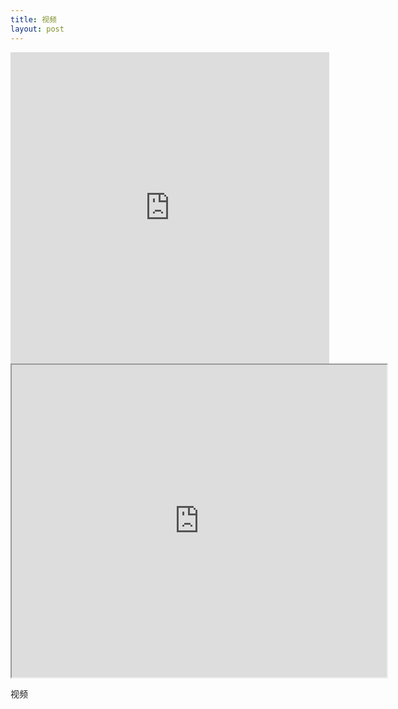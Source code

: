 ```yaml
---
title: 视频
layout: post
---
```

<iframe height=498 width=510 src="http://player.youku.com/embed/XNjcyMDU4Njg0" frameborder=0 allowfullscreen></iframe>




<iframe height=500 width=600 src="https://v.qq.com/iframe/player.html?vid=m0022eyxv9v&tiny=0&auto=0">


<iframe  height=850  width=90% src="//player.bilibili.com/player.html?aid=61537661&bvid=BV1mt411c7N9&cid=107033430&page=1" scrolling="no" border="0" frameborder="no" framespacing="0" allowfullscreen="true"> </iframe>





视频